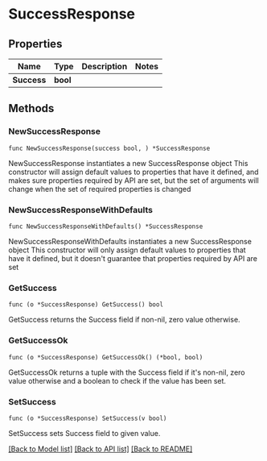 # SuccessResponse

## Properties

Name | Type | Description | Notes
------------ | ------------- | ------------- | -------------
**Success** | **bool** |  | 

## Methods

### NewSuccessResponse

`func NewSuccessResponse(success bool, ) *SuccessResponse`

NewSuccessResponse instantiates a new SuccessResponse object
This constructor will assign default values to properties that have it defined,
and makes sure properties required by API are set, but the set of arguments
will change when the set of required properties is changed

### NewSuccessResponseWithDefaults

`func NewSuccessResponseWithDefaults() *SuccessResponse`

NewSuccessResponseWithDefaults instantiates a new SuccessResponse object
This constructor will only assign default values to properties that have it defined,
but it doesn't guarantee that properties required by API are set

### GetSuccess

`func (o *SuccessResponse) GetSuccess() bool`

GetSuccess returns the Success field if non-nil, zero value otherwise.

### GetSuccessOk

`func (o *SuccessResponse) GetSuccessOk() (*bool, bool)`

GetSuccessOk returns a tuple with the Success field if it's non-nil, zero value otherwise
and a boolean to check if the value has been set.

### SetSuccess

`func (o *SuccessResponse) SetSuccess(v bool)`

SetSuccess sets Success field to given value.



[[Back to Model list]](../README.md#documentation-for-models) [[Back to API list]](../README.md#documentation-for-api-endpoints) [[Back to README]](../README.md)


